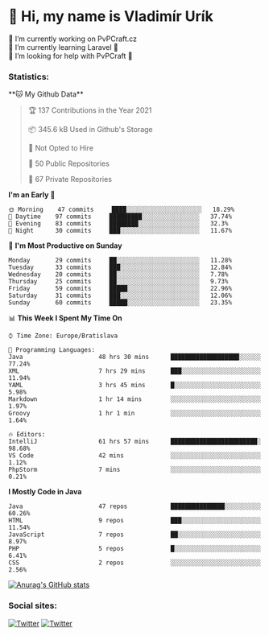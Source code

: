 <h1> 👋 Hi, my name is Vladimír Urík</h1>
<p>
 🔭 I’m currently working on PvPCraft.cz<br>
 🌱 I’m currently learning Laravel 💙<br>
 🤔 I’m looking for help with PvPCraft 💝<br>
</p>
<h3>Statistics:</h3>
<!--START_SECTION:waka-->
**🐱 My Github Data** 

> 🏆 137 Contributions in the Year 2021
 > 
> 📦 345.6 kB Used in Github's Storage 
 > 
> 🚫 Not Opted to Hire
 > 
> 📜 50 Public Repositories 
 > 
> 🔑 67 Private Repositories  
 > 
**I'm an Early 🐤** 

```text
🌞 Morning    47 commits     ████░░░░░░░░░░░░░░░░░░░░░   18.29% 
🌆 Daytime    97 commits     █████████░░░░░░░░░░░░░░░░   37.74% 
🌃 Evening    83 commits     ████████░░░░░░░░░░░░░░░░░   32.3% 
🌙 Night      30 commits     ███░░░░░░░░░░░░░░░░░░░░░░   11.67%

```
📅 **I'm Most Productive on Sunday** 

```text
Monday       29 commits     ██░░░░░░░░░░░░░░░░░░░░░░░   11.28% 
Tuesday      33 commits     ███░░░░░░░░░░░░░░░░░░░░░░   12.84% 
Wednesday    20 commits     ██░░░░░░░░░░░░░░░░░░░░░░░   7.78% 
Thursday     25 commits     ██░░░░░░░░░░░░░░░░░░░░░░░   9.73% 
Friday       59 commits     █████░░░░░░░░░░░░░░░░░░░░   22.96% 
Saturday     31 commits     ███░░░░░░░░░░░░░░░░░░░░░░   12.06% 
Sunday       60 commits     █████░░░░░░░░░░░░░░░░░░░░   23.35%

```


📊 **This Week I Spent My Time On** 

```text
⌚︎ Time Zone: Europe/Bratislava

💬 Programming Languages: 
Java                     48 hrs 30 mins      ███████████████████░░░░░░   77.24% 
XML                      7 hrs 29 mins       ███░░░░░░░░░░░░░░░░░░░░░░   11.94% 
YAML                     3 hrs 45 mins       █░░░░░░░░░░░░░░░░░░░░░░░░   5.98% 
Markdown                 1 hr 14 mins        ░░░░░░░░░░░░░░░░░░░░░░░░░   1.97% 
Groovy                   1 hr 1 min          ░░░░░░░░░░░░░░░░░░░░░░░░░   1.64%

🔥 Editors: 
IntelliJ                 61 hrs 57 mins      ████████████████████████░   98.68% 
VS Code                  42 mins             ░░░░░░░░░░░░░░░░░░░░░░░░░   1.12% 
PhpStorm                 7 mins              ░░░░░░░░░░░░░░░░░░░░░░░░░   0.21%

```

**I Mostly Code in Java** 

```text
Java                     47 repos            ███████████████░░░░░░░░░░   60.26% 
HTML                     9 repos             ███░░░░░░░░░░░░░░░░░░░░░░   11.54% 
JavaScript               7 repos             ██░░░░░░░░░░░░░░░░░░░░░░░   8.97% 
PHP                      5 repos             █░░░░░░░░░░░░░░░░░░░░░░░░   6.41% 
CSS                      2 repos             ░░░░░░░░░░░░░░░░░░░░░░░░░   2.56%

```



<!--END_SECTION:waka-->

[![Anurag's GitHub stats](https://github-readme-stats.vercel.app/api?username=vladimir-urik)](https://github.com/anuraghazra/github-readme-stats)

<h3>Social sites:</h3>
<p><a href="https://twitter.com/GGGEDR" target="_blank"><img alt="Twitter" src="https://img.shields.io/badge/twitter-%231DA1F2.svg?&style=for-the-badge&logo=twitter&logoColor=white" /></a> <a href="https://www.reddit.com/user/GGGEDR" target="_blank"><img alt="Twitter" src="https://img.shields.io/badge/reddit-%23FE6262.svg?&style=for-the-badge&logo=reddit&logoColor=white" /></a>
</p>
